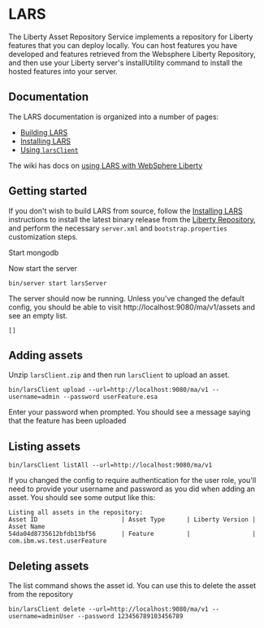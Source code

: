 # LARS

The Liberty Asset Repository Service implements a repository for
Liberty features that you can deploy locally. You can host features
you have developed and features retrieved from the Websphere Liberty
Repository, and then use your Liberty server's installUtility command
to install the hosted features into your server.

## Documentation

The LARS documentation is organized into a number of pages:

 * [Building LARS](doc/BUILDING.md)
 * [Installing LARS](doc/INSTALL.md)
 * [Using `larsClient`](doc/LARSCLIENT.md)

The wiki has docs on [using LARS with WebSphere Liberty](https://github.com/WASdev/tool.lars/wiki/Using%20LARS%20with%20WebSphere%20Liberty)

## Getting started

If you don't wish to build LARS from source, follow the [Installing LARS](doc/INSTALL.md)
instructions to install the latest binary release from the [Liberty Repository](http://www.wasdev.net/downloads),
and perform the necessary `server.xml` and `bootstrap.properties` customization steps.

Start mongodb

Now start the server

    bin/server start larsServer

The server should now be running. Unless you've changed the default
config, you should be able to visit http://localhost:9080/ma/v1/assets
and see an empty list.

    []

## Adding assets

Unzip `larsClient.zip` and then run `larsClient` to upload an asset.

    bin/larsClient upload --url=http://localhost:9080/ma/v1 --username=admin --password userFeature.esa

Enter your password when prompted. You should see a message saying
that the feature has been uploaded

## Listing assets

    bin/larsClient listAll --url=http://localhost:9080/ma/v1

If you changed the config to require authentication for the user role,
you'll need to provide your username and password as you did when
adding an asset. You should see some output like this:

    Listing all assets in the repository:
    Asset ID                       | Asset Type      | Liberty Version | Asset Name
    54da04d8735612bfdb13bf56       | Feature         |                 | com.ibm.ws.test.userFeature

## Deleting assets

The list command shows the asset id. You can use this to delete the
asset from the repository

    bin/larsClient delete --url=http://localhost:9080/ma/v1 --username=adminUser --password 123456789103456789

